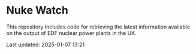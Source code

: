 # Nuke Watch

This repository includes code for retrieving the latest information available on the output of EDF nuclear power plants in the UK.

Last updated: 2025-01-07 13:21